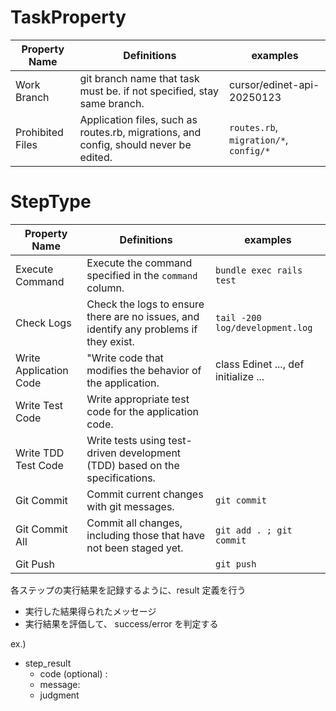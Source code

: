 # TaskProperty

|Property Name| Definitions| examples|
|---|---|---|
|Work Branch| git branch name that task must be. if not specified, stay same branch.| cursor/edinet-api-20250123|
|Prohibited Files| Application files, such as routes.rb, migrations, and config, should never be edited.| `routes.rb`, `migration/*`, `config/*` |

# StepType
|Property Name| Definitions| examples|
|---|---|---|
|Execute Command| Execute the command specified in the `command` column. | `bundle exec rails test` |
|Check Logs| Check the logs to ensure there are no issues, and identify any problems if they exist. | `tail -200 log/development.log` |
|Write Application Code| "Write code that modifies the behavior of the application.| class Edinet ..., def initialize ...|
|Write Test Code| Write appropriate test code for the application code.||
|Write TDD Test Code |Write tests using test-driven development (TDD) based on the specifications.||
|Git Commit| Commit current changes with git messages. | `git commit` |
|Git Commit All | Commit all changes, including those that have not been staged yet. | `git add . ; git commit` |
|Git Push|| `git push` |


各ステップの実行結果を記録するように、result 定義を行う
- 実行した結果得られたメッセージ
- 実行結果を評価して、 success/error を判定する

ex.) 
- step_result
  - code (optional) :
  - message:
  - judgment